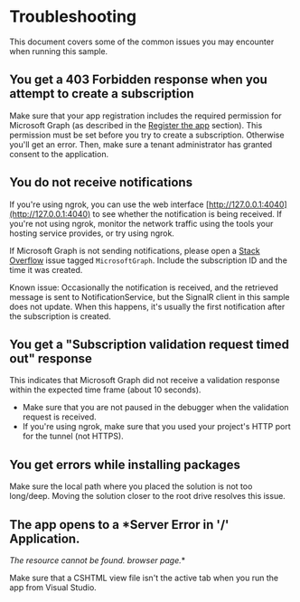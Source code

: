 # Troubleshooting

This document covers some of the common issues you may encounter when running this sample.

## You get a 403 Forbidden response when you attempt to create a subscription

Make sure that your app registration includes the required permission for Microsoft Graph (as described in the [Register the app](README.md#register-the-app) section). This permission must be set before you try to create a subscription. Otherwise you'll get an error. Then, make sure a tenant administrator has granted consent to the application.

## You do not receive notifications

If you're using ngrok, you can use the web interface [http://127.0.0.1:4040](http://127.0.0.1:4040) to see whether the notification is being received. If you're not using ngrok, monitor the network traffic using the tools your hosting service provides, or try using ngrok.

If Microsoft Graph is not sending notifications, please open a [Stack Overflow](https://stackoverflow.com/questions/tagged/MicrosoftGraph) issue tagged `MicrosoftGraph`. Include the subscription ID and the time it was created.

Known issue: Occasionally the notification is received, and the retrieved message is sent to NotificationService, but the SignalR client in this sample does not update. When this happens, it's usually the first notification after the subscription is created.

## You get a "Subscription validation request timed out" response

This indicates that Microsoft Graph did not receive a validation response within the expected time frame (about 10 seconds).

- Make sure that you are not paused in the debugger when the validation request is received.
- If you're using ngrok, make sure that you used your project's HTTP port for the tunnel (not HTTPS).

## You get errors while installing packages

Make sure the local path where you placed the solution is not too long/deep. Moving the solution closer to the root drive resolves this issue.

## The app opens to a *Server Error in '/' Application.

**The resource cannot be found.* browser page.**

Make sure that a CSHTML view file isn't the active tab when you run the app from Visual Studio.
